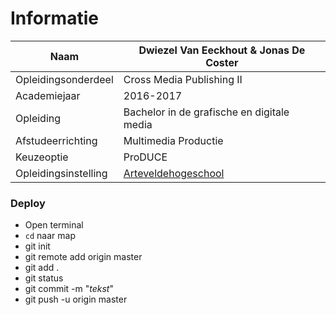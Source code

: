 # Informatie

|Naam|Dwiezel Van Eeckhout & Jonas De Coster |
|---|---|
|Opleidingsonderdeel|Cross Media Publishing II|
|Academiejaar|2016-2017|
|Opleiding|Bachelor in de grafische en digitale media|
|Afstudeerrichting|Multimedia Productie|
|Keuzeoptie|ProDUCE|
|Opleidingsinstelling|[Arteveldehogeschool](http://www.arteveldehogeschool.be/)|

### Deploy
- Open terminal
- `cd` naar map
- git init
- git remote add origin master
- git add .
- git status
- git commit -m "_tekst_"
- git push -u origin master

